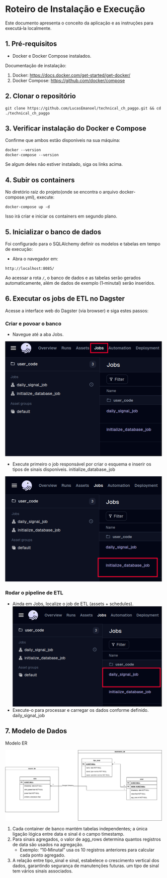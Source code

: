 # Roteiro de Instalação e Execução

Este documento apresenta o conceito da aplicação e as instruções para executá‑la localmente.
## 1. Pré‑requisitos

- Docker e Docker Compose instalados.

Documentação de instalação:

1. Docker: https://docs.docker.com/get-started/get-docker/
2. Docker Compose: https://github.com/docker/compose

## 2. Clonar o repositório
```
git clone https://github.com/LucasEmanoel/technical_ch_paggo.git && cd ./technical_ch_paggo
```
## 3. Verificar instalação do Docker e Compose

Confirme que ambos estão disponíveis na sua máquina:
```
docker --version
docker-compose --version
```
Se algum deles não estiver instalado, siga os links acima.
## 4. Subir os containers

No diretório raiz do projeto(onde se encontra o arquivo docker-compose.yml), execute:
```
docker-compose up -d
```
Isso irá criar e iniciar os containers em segundo plano.
## 5. Inicializar o banco de dados

Foi configurado para o SQLAlchemy definir os modelos e tabelas em tempo de execução:

- Abra o navegador em:
```
http://localhost:8085/
```
Ao acessar a rota `/`, o banco de dados e as tabelas serão gerados automaticamente, além de dados de exemplo (1‑minutal) serão inseridos.

## 6. Executar os jobs de ETL no Dagster

Acesse a interface web do Dagster (via browser) e siga estes passos:


### Criar e povoar o banco

- Navegue até a aba Jobs.

![img](public/image.png)

- Execute primeiro o job responsável por criar o esquema e inserir os tipos de sinais disponíveis. initialize_database_job

![img](public/image-1.png)

### Rodar o pipeline de ETL
- Ainda em Jobs, localize o job de ETL (assets + schedules).
![img](public/image-3.png)
- Execute-o para processar e carregar os dados conforme definido. daily_signal_job

## 7. Modelo de Dados

Modelo ER

![img](public/diagram.jpg)

1. Cada container de banco mantém tabelas independentes; a única ligação lógica entre data e sinal é o campo timestamp.
2. Para sinais agregados, o valor de agg_rows determina quantos registros de data são usados na agregação.
    - Exemplo: “10‑Minutal” usa os 10 registros anteriores para calcular cada ponto agregado.
3. A relação entre tipo_sinal e sinal, estabelece o crescimento vertical dos dados, garantindo segurança de manutenções futuras. um tipo de sinal tem vários sinais associados.

